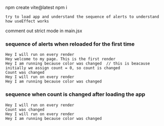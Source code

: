 npm create vite@latest
npm i


```
try to load app and understand the sequence of alerts to understand how useEffect works

```

comment out strict mode in main.jsx

### sequence of alerts when reloaded for the first time
```
Hey I will run on every render
Hey welcome to my page. This is the first render
Hey I am running because color was changed  // this is beacause initially we assign count = 0, so count is changed
Count was changed
Hey I will run on every render
Hey I am running because color was changed
```

### sequence when count is changed after loading the app
```
Hey I will run on every render
Count was changed
Hey I will run on every render
Hey I am running because color was changed
```
